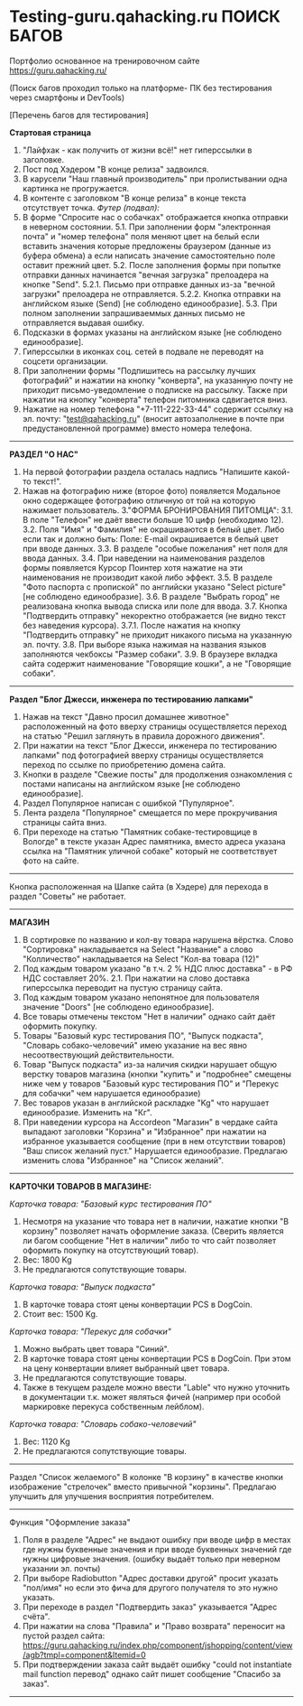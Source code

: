 # Testing-guru.qahacking.ru ПОИСК БАГОВ
Портфолио основанное на тренировочном сайте  https://guru.qahacking.ru/ 

(Поиск багов проходил только на платформе- ПК без тестирования через смартфоны и DevTools)

[Перечень багов для тестирования] 

**Стартовая страница**
1. "Лайфхак - как получить от жизни всё!" нет гиперссылки в заголовке.
2. Пост под Хэдером "В конце релиза" задвоился.
3. В карусели "Наш главный производитель" при пролистывании одна картинка не прогружается.
4. В контенте с заголовком "В конце релиза" в конце текста отсутствует точка.
   *Футер (подвал):*
5. В форме "Спросите нас о собачках" отображается кнопка отправки в неверном состоянии.
   5.1.  При заполнении форм "электронная почта" и "номер телефона" поля  меняют цвет на белый если вставить значения которые предложены браузером (данные из буфера обмена) а если написать значение самостоятельно поле оставит прежний цвет. 
   5.2. После заполнения формы при попытке отправки данных начинается "вечная загрузка" прелоадера на кнопке "Send".
       5.2.1. Письмо при отправке данных из-за "вечной загрузки" прелоадера не отправляется.
       5.2.2. Кнопка отправки на английском языке (Send) [не соблюдено единообразие].
   5.3. При полном заполнении запрашиваеммых данных письмо не отправляется выдавая ошибку.   
6. Подсказки в формах указаны на английском языке [не соблюдено единообразие].
7. Гиперссылки в иконках соц. сетей в подвале не переводят на соцсети организации.
8. При заполнении формы "Подпишитесь на рассылку лучших фотографий" и нажатии на кнопку "конверта", на указанную почту не приходит письмо-уведомление о подписке на рассылку. Также при нажатии на кнопку "конверта" телефон питомника сдвигается вниз.
9. Нажатие на номер телефона "+7-111-222-33-44" содержит ссылку на эл. почту: "test@qahacking.ru" (вносит автозаполнение в почте при предустановленной программе) вместо номера телефона.
_________________________________________
**РАЗДЕЛ "О НАС"**
1. На первой фотографии раздела осталась надпись "Напишите какой-то текст!".
2. Нажав на фотографию ниже (второе фото)  появляется Модальное окно содержащее фотографию отличную от той на которую нажимает пользователь.
3."ФОРМА БРОНИРОВАНИЯ ПИТОМЦА":
   3.1.  В поле "Телефон" не даёт ввести больше 10 цифр (необходимо 12).
   3.2. Поля "Имя" и "Фамилия" не окрашиваются в белый цвет.
     Либо если так и должно быть:
     Поле: E-mail окрашивается в белый цвет при вводе данных.
   3.3. В разделе "особые пожелания" нет поля для ввода данных. 
   3.4. При наведении на наименования разделов формы появляется Курсор Поинтер хотя нажатие на эти наименования не производит какой либо эффект. 
   3.5. В разделе "Фото паспорта с пропиской" по английски указано "Select picture"[не соблюдено единообразие].
   3.6. В разделе "Выбрать город" не реализована кнопка вывода списка или поле для ввода. 
   3.7. Кнопка "Подтвердить отправку" некоректно отображается (не видно текст без наведения курсора).
       3.7.1. После нажатия на кнопку "Подтвердить отправку" не приходит никакого письма на указанную эл. почту.
   3.8. При выборе языка нажимая на названия языков заполняются чекбоксы "Размер собаки".
   3.9. В браузере вкладка сайта содержит наименование "Говорящие кошки", а не "Говорящие собаки".
_________________________________________
**Раздел "Блог Джесси, инженера по тестированию лапками"**
1. Нажав на текст "Давно просил домашнее животное" расположенный на фото вверху страницы осуществляется переход на статью "Решил заглянуть в правила дорожного движения".
2.  При нажатии на текст "Блог Джесси, инженера по тестированию лапками" под фотографией вверху страницы осуществляется переход по ссылке по приобретению домена сайта.
3. Кнопки в разделе "Свежие посты" для продолжения ознакомления с постами написаны на английском языке [не соблюдено единообразие].
4. Раздел Популярное написан с ошибкой "Пупулярное".
5. Лента раздела "Популярное" смещается по мере прокручивания страницы сайта вниз.
6. При переходе на статью "Памятник собаке-тестировщице в Вологде" в тексте указан Адрес памятника, вместо адреса указана ссылка на "Памятник уличной собаке" который не соответствует фото на сайте.
_________________________________________
Кнопка расположенная на Шапке сайта (в Хэдере) для перехода в раздел "Советы" не работает. 
_________________________________________
**МАГАЗИН**

1. В сортировке по названию и кол-ву товара нарушена вёрстка. Слово "Сортировка" накладывается на Select "Название" а слово "Колличество" накладывается на Select "Кол-ва товара (12)"
2. Под каждым товаром указано "в т.ч. 2 % НДС плюс доставка" - в РФ НДС составляет 20%.
   2.1. При нажатии на слово доставка гиперссылка переводит на пустую страницу сайта.
3. Под каждым товаром указано  непонятное для пользователя значение "Doors" [не соблюдено единообразие].
4. Все товары отмечены текстом "Нет в наличии" однако сайт даёт оформить покупку.
5. Товары "Базовый курс тестирования ПО", "Выпуск подкаста", "Словарь собако-человечий" имею указание на вес явно несоотвествующий действительности.
6. Товар "Выпуск подкаста" из-за наличия скидки нарушает общую верстку товаров магазина (кнопки "купить" и "подробнее" смещены ниже чем у товаров "Базовый курс тестирования ПО" и "Перекус для собачки" чем нарушается единообразие)
7. Вес товаров указан в английской раскладке "Kg" что нарушает единообразие. Изменить на "Кг".
8. При наведении курсора на Accordeon "Магазин" в чердаке сайта выпадают заголовки "Корзина" и "Избранное" при нажатии на избранное указывается сообщение (при в нем отсутствии товаров) "Ваш список желаний пуст."
Нарушается единообразие. Предлагаю изменить слова "Избранное" на "Список желаний".
_________________________________________
**КАРТОЧКИ ТОВАРОВ В МАГАЗИНЕ:**

*Карточка товара: "Базовый курс тестирования ПО"* 
1. Несмотря на указание что товара нет в наличии, нажатие кнопки "В корзину" позволяет начать оформление заказа.
(Сверить является ли багом сообщение "Нет в наличии" либо то что сайт позволяет оформить покупку на отсутствующий товар).
2. Вес: 1800 Kg
3. Не предлагаются сопутствующие товары.

*Карточка товара: "Выпуск подкаста"*  
1. В карточке товара стоят цены конвертации PCS в DogCoin.
2. Стоит вес: 1500 Kg.

*Карточка товара: "Перекус для собачки"*
1. Можно выбрать цвет товара "Синий".
2. В карточке товара стоят цены конвертации PCS в DogCoin. При этом на цену конвертации влияет выбранный цвет товара.
3. Не предлагаются сопутствующие товары.
4. Также в текущем разделе можно ввести "Lable" что нужно уточнить в документации т.к. может являться фичей (например при особой маркировке перекуса собственным лейблом). 

*Карточка товара: "Словарь собако-человечий"*
1) Вес: 1120 Kg
2) Не предлагаются сопутствующие товары.
_________________________________________
Раздел "Список желаемого"
В колонке "В корзину" в качестве кнопки изображение "стрелочек" вместо привычной "корзины". Предлагаю улучшить для улучшения восприятия потребителем.
_________________________________________
Функция "Оформление заказа"
1) Поля в разделе "Адрес" не выдают ошибку при вводе цифр в местах где нужны буквенные значения и при вводе буквенных значений где нужны цифровые значения.
(ошибку выдаёт только при неверном указании эл. почты)
2) При выборе Radiobutton "Адрес доставки другой" просит указать "пол/имя" но если это фича для другого получателя то это нужно указать.
3) При переходе в раздел "Подтвердить заказ" указывается "Адрес счёта".
4) При нажатии на слова "Правила" и "Право возврата" переносит на пустой раздел сайта: https://guru.qahacking.ru/index.php/component/jshopping/content/view/agb?tmpl=component&Itemid=0 
5) При подтверждении заказа сайт выдаёт ошибку "could not instantiate mail function перевод" однако сайт пишет сообщение "Спасибо за заказ".
_________________________________________
